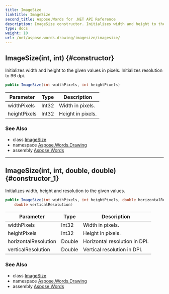 ```yaml
---
title: ImageSize
linktitle: ImageSize
second_title: Aspose.Words for .NET API Reference
description: ImageSize constructor. Initializes width and height to the given values in pixels. Initializes resolution to 96 dpi in C#.
type: docs
weight: 10
url: /net/aspose.words.drawing/imagesize/imagesize/
---
```

## ImageSize(int, int) {#constructor}

Initializes width and height to the given values in pixels. Initializes resolution to 96 dpi.

```csharp
public ImageSize(int widthPixels, int heightPixels)
```

| Parameter | Type | Description |
| --- | --- | --- |
| widthPixels | Int32 | Width in pixels. |
| heightPixels | Int32 | Height in pixels. |

### See Also

* class [ImageSize](../)
* namespace [Aspose.Words.Drawing](../../imagesize/)
* assembly [Aspose.Words](../../../)

---

## ImageSize(int, int, double, double) {#constructor_1}

Initializes width, height and resolution to the given values.

```csharp
public ImageSize(int widthPixels, int heightPixels, double horizontalResolution, 
    double verticalResolution)
```

| Parameter | Type | Description |
| --- | --- | --- |
| widthPixels | Int32 | Width in pixels. |
| heightPixels | Int32 | Height in pixels. |
| horizontalResolution | Double | Horizontal resolution in DPI. |
| verticalResolution | Double | Vertical resolution in DPI. |

### See Also

* class [ImageSize](../)
* namespace [Aspose.Words.Drawing](../../imagesize/)
* assembly [Aspose.Words](../../../)
